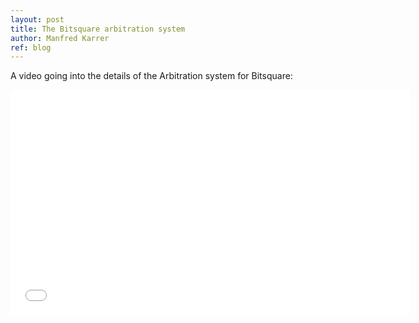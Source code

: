 ```yaml
---
layout: post
title: The Bitsquare arbitration system
author: Manfred Karrer
ref: blog
---
```

A video going into the details of the Arbitration system for Bitsquare:

<iframe src="//player.vimeo.com/video/110391149" width="640" height="360" frameborder="0" allowfullscreen="allowfullscreen"></iframe>

